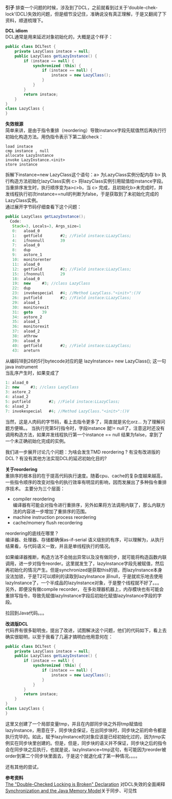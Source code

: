**引子** 
排查一个问题的时候，涉及到了DCL，之前就看到过关于‘double-chek-lock’(DCL)失效的问题，但是细节没记住，准确说没有真正理解，于是又翻阅了下资料，顺道梳理下。  

**DCL idiom**  
DCL通常是用来延迟对象初始化的，大概是这个样子：  
```java 
public class DCLTest {
    private LazyClass instace = null;
    public LazyClass getLazyInstance() {
        if (instace == null) {
            synchronized (this) {
                if (instace == null) {
                    instace = new LazyClass();
                }
            }
        }
        return instace;
    }
}
class LazyClass {
}
```  
**失效根源**   
简单来讲，是由于指令重排（reordering）导致instance字段先赋值然后再执行行初始化构造方法。用伪指令表示下第二层check：
```
load instace
cmp instance , null
allocate LazyInstance 
invoke LazyInstance.<init>
store instance 
```

拆解下instance=new LazyClass这个语句：a> 为LazyClass实例分配内存 b> 执行构造方法初始化lazyClass实例 c> 将lazyClass实例引用赋值给instance字段。当重排序发生时，执行顺序变为a>c>b，当 c> 完成，且初始化b>未完成时，并发线程执行初次instance==null的判断为false，于是获取到了未初始化完成的LazyClass实例。  
通过展开字节码仔细查看下这个问题：  

```java
public LazyClass getLazyInstance();
  Code:
   Stack=3, Locals=3, Args_size=1
   0:   aload_0
   1:   getfield        #2; //Field instace:LLazyClass;
   4:   ifnonnull       39
   7:   aload_0
   8:   dup
   9:   astore_1
   10:  monitorenter
   11:  aload_0
   12:  getfield        #2; //Field instace:LLazyClass;
   15:  ifnonnull       29
   18:  aload_0
   19:  new     #3; //class LazyClass
   22:  dup
   23:  invokespecial   #4; //Method LazyClass."<init>":()V
   26:  putfield        #2; //Field instace:LLazyClass;
   29:  aload_1
   30:  monitorexit
   31:  goto    39
   34:  astore_2
   35:  aload_1
   36:  monitorexit
   37:  aload_2
   38:  athrow
   39:  aload_0
   40:  getfield        #2; //Field instace:LLazyClass;
   43:  areturn
```
从编码18到26的5行bytecode对应的是 lazyInstance= new LazyClass(); 这一句java instrument  
当乱序产生时，如果变成了  

```java 
1: aload_0
2: new     #3; //class LazyClass
3: astore_2 
4: aload_2
5: putfield        #2; //Field instace:LLazyClass;
6: aload_2
7: invokespecial   #4; //Method LazyClass."<init>":()V
```  

当然，这是人肉码的字节码，看上去指令更多了，简直就是劣化orz... 为了理解问题方便嘛。。 当执行完第5行指令时，字段instance 就!= null了，注意这时还没有调用<init>构造方法，如果并发线程执行第一个instance == null 结果为false，拿到了一个未正确初始化完成的实例。  

我们进一步展开讨论几个问题：为啥会发生TMD reordering ? 有没有改进版的DCL ? 有没有其他方法实现DCL的延迟初始化目的?   

**关于reordering**  
重排序的根本目的在于提高代码执行速度。随着cpu、cache的复杂度越来越高，一些指令顺序的改变对指令的执行效率有明显的影响，因而发展出了多种指令重排序技术。
主要分为三个层面：  
- compiler reordering  
  编译器有可能会对指令进行重排序，另外如果将方法调用内联了，那么内联方法的内容进一步增加了重排序的范围。
- machine instruction process reordering 
- cache/momery flush recordering  

reordering的底线在哪里？  
编译器、处理器、存储都确保as-if-serial 语义级别的有序，可以理解为，从执行结果看，与代码语义一致，并且是单线程执行的情况。

如果编译器推断，构造方法不会抛出异常以及没有做同步，就可能将构造函数内联调用，进一步对指令reorder。这里就发生了，lazyInstance字段先被赋值，然后再初始化的情况产生。但是synchronized是获取this的锁，而lazyInstance本身没法加锁，于是T2可以顺利的读取到lazyInstance 非null，于是就欢乐地去使用lazyInstance了，一个半成品的lazyInstance对象，于是整个线程就不好了。。。  
另外，即便没有做compile recorder， 在多处理器机器上，内存模块也有可能会重排写指令，导致先赋值lazyInstance字段后初始化赋值lazyInstance字段的字段。  

拉回到Java代码。。。   

**改进版DCL**  
代码界有很多聪明虫，提出了改进，试图解决这个问题，他们的代码如下，看上去确实很聪明，以至于我看了几遍才搞明白他用意何在：  
```java 
public class DCLTest {
    private LazyClass instace = null;
    public LazyClass getLazyInstance() {
        if (instace == null) {
            synchronized (this) {
                if (instace == null) {
                    instace = new LazyClass();
                }
            }
        }
        return instace;
    }
}
class LazyClass {
}
```  
这里又创建了一个局部变量tmp，并且在内部同步块之外将tmp赋值给lazyInstance，用意在于，同步块会保证，在出同步块时，同步块之前的命令都是执行完毕的。如此，赋予lazyInstance的对象应该是已经初始化过的，因为tmp实例实在同步块里创建的。但是，但是，同步块的语义并不保证，同步块之后的指令会在同步块之后执行，也就是说，lazyInstance=tmp这句，有可能因为reorder被order到第二个同步块里面去，于是这个就退化成了第一种情况。。。。  

还有其他的尝试，

**参考资料**  
[The "Double-Checked Locking is Broken" Declaration](http://www.cs.umd.edu/~pugh/java/memoryModel/DoubleCheckedLocking.html) 对DCL失效的全面阐释  
[Synchronization and the Java Memory Model](http://gee.cs.oswego.edu/dl/cpj/jmm.html)关于同步、可见性  


